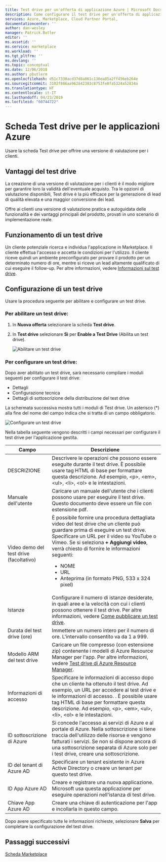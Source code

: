 ```yaml
---
title: Test drive per un'offerta di applicazione Azure | Microsoft Docs
description: Come configurare il test drive per un'offerta di applicazione Azure in Azure Marketplace.
services: Azure, Marketplace, Cloud Partner Portal,
documentationcenter: ''
author: dan-wesley
manager: Patrick.Butler
editor: ''
ms.assetid: ''
ms.service: marketplace
ms.workload: ''
ms.tgt_pltfrm: ''
ms.devlang: ''
ms.topic: conceptual
ms.date: 12/06/2018
ms.author: pbutlerm
ms.openlocfilehash: d51c7330acd37d8a861c136ea85a2ff456eb264e
ms.sourcegitcommit: 3102f886aa962842303c8753fe8fa5324a52834a
ms.translationtype: HT
ms.contentlocale: it-IT
ms.lasthandoff: 04/23/2019
ms.locfileid: "60744722"
---
```

# <a name="azure-applications-test-drive-tab"></a>Scheda Test drive per le applicazioni Azure

Usare la scheda Test drive per offrire una versione di valutazione per i clienti.

## <a name="test-drive-benefits"></a>Vantaggi del test drive

La creazione di una versione di valutazione per i clienti è il modo migliore per garantire loro la validità dell'eventuale acquisto. Tra le opzioni di valutazione disponibili, Test drive è la più efficace per la generazione di lead di qualità elevata e una maggior conversione dei lead.

Offre ai clienti una versione di valutazione pratica e autoguidata delle funzionalità e dei vantaggi principali del prodotto, provati in uno scenario di implementazione reale.

## <a name="how-a-test-drive-works"></a>Funzionamento di un test drive

Un cliente potenziale ricerca e individua l'applicazione in Marketplace. Il cliente effettua l'accesso e accetta le condizioni per l'utilizzo. Il cliente riceve quindi un ambiente preconfigurato per provare il prodotto per un determinato numero di ore, mentre si riceve un lead altamente qualificato di cui eseguire il follow-up. Per altre informazioni, vedere [Informazioni sul test drive](https://docs.microsoft.com/azure/marketplace/cloud-partner-portal/test-drive/what-is-test-drive).

## <a name="setting-up-a-test-drive"></a>Configurazione di un test drive

Usare la procedura seguente per abilitare e configurare un test drive.

### <a name="to-enable-a-test-drive"></a>Per abilitare un test drive:

1. In **Nuova offerta** selezionare la scheda **Test drive**.
2. In **Test drive** selezionare **Sì** per **Enable a Test Drive** (Abilita un test drive).

   ![Abilitare un test drive](./media/managed-app-enable-testdrive.png)

### <a name="to-configure-a-test-drive"></a>Per configurare un test drive:

Dopo aver abilitato un test drive, sarà necessario compilare i moduli seguenti per configurare il test drive:
  
 - Dettagli
 - Configurazione tecnica
 - Dettagli di sottoscrizione della distribuzione del test drive

La schermata successiva mostra tutti i moduli di Test drive. Un asterisco (*) alla fine del nome del campo indica che si tratta di un campo obbligatorio. 

![Configurare un test drive](./media/managed-app-configure-testdrive.png)

Nella tabella seguente vengono descritti i campi necessari per configurare il test drive per l'applicazione gestita.

|    **Campo**       |  **Descrizione**  |
|  ---------------   |  ---------------  |
|      DESCRIZIONE              |   Descrivere le operazioni che possono essere eseguite durante il test drive. È possibile usare tag HTML di base per formattare questa descrizione. Ad esempio, &lt;p&gt;, &lt;em&gt;, &lt;ul&gt;, &lt;li&gt;, &lt;ol&gt; e le intestazioni.                |
|    Manuale dell'utente                |     Caricare un manuale dell'utente che i clienti possono usare per eseguire il test drive. Questo documento deve essere un file con estensione pdf.              |
|         Video demo del test drive (facoltativo)           |       È possibile fornire una procedura dettagliata video del test drive che un cliente può guardare prima di eseguire un test drive. Specificare un URL per il video su YouTube o Vimeo. Se si seleziona **+ Aggiungi video**, verrà chiesto di fornire le informazioni seguenti:<ul><li>NOME</li><li>URL</li><li>Anteprima (in formato PNG, 533 x 324 pixel)</li></ul>            |
|       Istanze             |        Configurare il numero di istanze desiderate, in quali aree e la velocità con cui i clienti possono ottenere il test drive. Per altre informazioni, vedere [Come pubblicare un test drive](https://docs.microsoft.com/azure/marketplace/cloud-partner-portal/test-drive/azure-resource-manager-test-drive#how-to-publish-a-test-drive).           |
|       Durata del test drive (ore)             |       Immettere un numero intero per il numero di ore. L'intervallo consentito va da 1 a 999.            |
|        Modello ARM del test drive            |        Caricare un file compresso (con estensione zip) contenente i modelli di Azure Resource Manager per l'app. Per altre informazioni, vedere [Test drive di Azure Resource Manager](https://docs.microsoft.com/azure/marketplace/cloud-partner-portal/test-drive/azure-resource-manager-test-drive).            |
|        Informazioni di accesso            |         Specificare le informazioni di accesso dopo che un cliente ha ottenuto il test drive. Ad esempio, un URL per accedere al test drive e le informazioni di accesso. . È possibile usare tag HTML di base per formattare questa descrizione. Ad esempio, &lt;p&gt;, &lt;em&gt;, &lt;ul&gt;, &lt;li&gt;, &lt;ol&gt; e le intestazioni.          |
|       ID sottoscrizione di Azure             |       Si concede l'accesso ai servizi di Azure e al portale di Azure. Nella sottoscrizione si tiene traccia dell'utilizzo delle risorse e vengono fatturati i servizi. Se non si dispone ancora di una sottoscrizione separata di Azure solo per i test drive, creare una sottoscrizione.             |
|          ID del tenant di Azure AD          |        Specificare un tenant esistente in Azure Active Directory o creare un tenant per questo test drive.           |
|         ID App Azure AD           |       Creare e registrare una nuova applicazione. Microsoft usa questa applicazione per eseguire operazioni nell'istanza di test drive.            |
|          Chiave App Azure AD          |         Creare una chiave di autenticazione per l'app e incollarla in questo campo.          |

Dopo avere specificato tutte le informazioni richieste, selezionare **Salva** per completare la configurazione del test drive.

## <a name="next-steps"></a>Passaggi successivi

[Scheda Marketplace](./cpp-marketplace-tab.md)